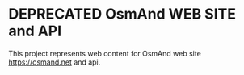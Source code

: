 DEPRECATED OsmAnd WEB SITE and API
=============================

This project represents web content for OsmAnd web site https://osmand.net and api.
